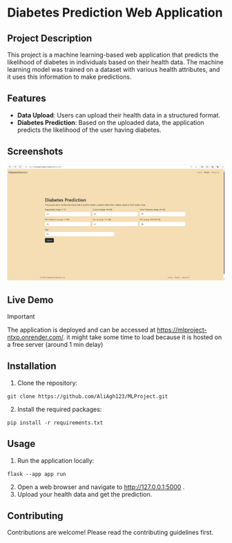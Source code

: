# Diabetes Prediction Web Application

## Project Description

This project is a machine learning-based web application that predicts the likelihood of diabetes in individuals based on their health data. The machine learning model was trained on a dataset with various health attributes, and it uses this information to make predictions.

## Features

- **Data Upload**: Users can upload their health data in a structured format.
- **Diabetes Prediction**: Based on the uploaded data, the application predicts the likelihood of the user having diabetes.

## Screenshots
!["Screenshot of the website"](/Screenshots/img1.png)

## Live Demo
>[!IMPORTANT]
>The application is deployed and can be accessed at https://mlproject-ntxp.onrender.com/.
>it might take some time to load because it is hosted on a free server (around 1 min delay)

## Installation

1. Clone the repository:
```
git clone https://github.com/AliAgh123/MLProject.git
```
2. Install the required packages:
```
pip install -r requirements.txt
```

## Usage

1. Run the application locally:
```
flask --app app run
```
2. Open a web browser and navigate to http://127.0.0.1:5000 .
3. Upload your health data and get the prediction.

## Contributing

Contributions are welcome! Please read the contributing guidelines first.
